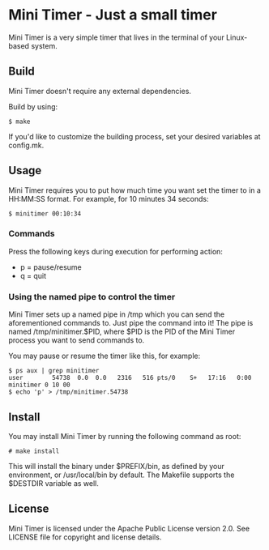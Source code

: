 # Mini Timer - Just a small timer

Mini Timer is a very simple timer that lives in the terminal of your Linux-based system.

## Build
Mini Timer doesn't require any external dependencies.

Build by using:

```
$ make
```

If you'd like to customize the building process, set your desired variables at config.mk.

## Usage
Mini Timer requires you to put how much time you want set the timer to in a HH:MM:SS format. For example, for 10 minutes 34 seconds:

```
$ minitimer 00:10:34
```

### Commands
Press the following keys during execution for performing action:

* p = pause/resume
* q = quit

### Using the named pipe to control the timer
Mini Timer sets up a named pipe in /tmp which you can send the aforementioned commands to. Just pipe the command into it! The pipe is named /tmp/minitimer.$PID, where $PID is the PID of the Mini Timer process you want to send commands to.

You may pause or resume the timer like this, for example:

```
$ ps aux | grep minitimer
user        54738  0.0  0.0   2316   516 pts/0    S+   17:16   0:00 minitimer 0 10 00
$ echo 'p' > /tmp/minitimer.54738 
```

## Install
You may install Mini Timer by running the following command as root:

```
# make install
```

This will install the binary under $PREFIX/bin, as defined by your environment, or /usr/local/bin by default. The Makefile supports the $DESTDIR variable as well.

## License
Mini Timer is licensed under the Apache Public License version 2.0. See LICENSE file for copyright and license details.

